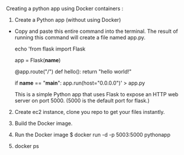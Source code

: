 Creating a python app using Docker containers : 

1. Create a Python app (without using Docker)

  * Copy and paste this entire command into the terminal. The result of running this command will create a file named app.py.

    echo 'from flask import Flask

    app = Flask(__name__)

    @app.route("/")
    def hello():
        return "hello world!"

    if __name__ == "__main__":
        app.run(host="0.0.0.0")' > app.py
  
    This is a simple Python app that uses Flask to expose an HTTP web server on port 5000. (5000 is the default port for flask.) 

2. Create ec2 instance, clone you repo to get your files instantly.

3. Build the Docker image.

4. Run the Docker image
$ docker run -d -p 5003:5000 pythonapp
5. docker ps
